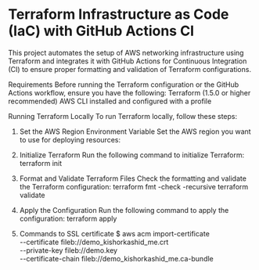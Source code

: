 # Terraform Infrastructure as Code (IaC) with GitHub Actions CI

This project automates the setup of AWS networking infrastructure using Terraform and integrates it with GitHub Actions for Continuous Integration (CI) to ensure proper formatting and validation of Terraform configurations.

Requirements
Before running the Terraform configuration or the GitHub Actions workflow, ensure you have the following:
Terraform (1.5.0 or higher recommended)
AWS CLI installed and configured with a profile

Running Terraform Locally
To run Terraform locally, follow these steps:

1. Set the AWS Region Environment Variable
Set the AWS region you want to use for deploying resources:

2. Initialize Terraform
Run the following command to initialize Terraform:
terraform init

3. Format and Validate Terraform Files
Check the formatting and validate the Terraform configuration:
terraform fmt -check -recursive
terraform validate

4. Apply the Configuration
Run the following command to apply the configuration:
terraform apply

5. Commands to SSL certificate
$ aws acm import-certificate \
    --certificate fileb://demo_kishorkashid_me.crt \
    --private-key fileb://demo.key \
    --certificate-chain fileb://demo_kishorkashid_me.ca-bundle